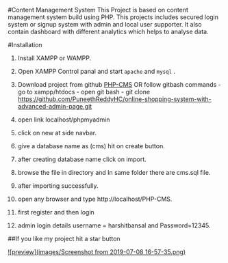 #Content Management System
This Project is based on content management system build using PHP. This projects includes secured login system or signup system with admin and local user supporter. It also contain dashboard with different analytics which helps to analyse data.

#Installation

1. Install XAMPP or WAMPP.

2. Open XAMPP Control panal and start `apache` and `mysql` .

3. Download project from github [PHP-CMS](https://github.com/harshitbansal373/PHP-CMS.git "Content Management System")
OR follow gitbash commands
        - go to xampp/htdocs
        - open git bash
        - git clone https://github.com/PuneethReddyHC/online-shopping-system-with-advanced-admin-page.git

4. open link localhost/phpmyadmin

5. click on new at side navbar.

6. give a database name as (cms) hit on create button.

7. after creating database name click on import.

8. browse the file in directory and In same folder there are cms.sql file.

9. after importing successfully.

10. open any browser and type http://localhost/PHP-CMS.

11. first register and then login

12. admin login details username = harshitbansal and Password=12345.

##If you like my project hit a star button

[![preview](images/Screenshot from 2019-07-08 16-57-35.png)](https://github.com/harshitbansal373/PHP-CMS/)
